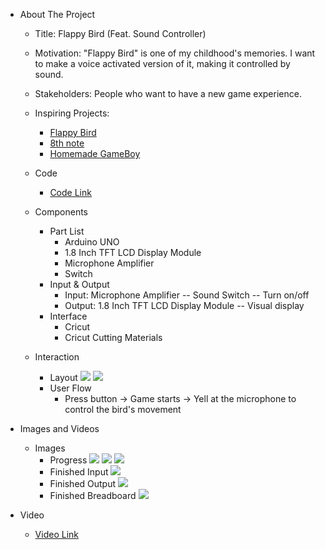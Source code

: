 * About The Project
  * Title: Flappy Bird (Feat. Sound Controller)
  * Motivation: "Flappy Bird" is one of my childhood's memories. I want to make a voice activated version of it, making it controlled by sound.
  * Stakeholders: People who want to have a new game experience.
  * Inspiring Projects:
    * [Flappy Bird](https://flappybird.io/)
    * [8th note](https://www.youtube.com/watch?v=ZBNjz_2f6Pc&t=55s)
    * [Homemade GameBoy](https://www.youtube.com/watch?v=yVzIvbx_vC0&t=236s)
  
  * Code
    * [Code Link](https://github.com/kikijinqili/CIM642-JinqiLi/blob/master/Final/flappy.ino)
    
  * Components
    * Part List
      * Arduino UNO
      * 1.8 Inch TFT LCD Display Module
      * Microphone Amplifier
      * Switch
    * Input & Output
      * Input: Microphone Amplifier -- Sound
               Switch -- Turn on/off
      * Output: 1.8 Inch TFT LCD Display Module --  Visual display
    * Interface
      * Cricut
      * Cricut Cutting Materials
    
  * Interaction
    * Layout
      [![](https://kikijinqili.github.io/CIM642-JinqiLi/Final/final2.jpg)](https://kikijinqili.github.io/CIM642-JinqiLi/Final/final2.jpg)
      [![](https://kikijinqili.github.io/CIM642-JinqiLi/Final/final3.jpg)](https://kikijinqili.github.io/CIM642-JinqiLi/Final/final3.jpg)
    * User Flow
      * Press button -> Game starts -> Yell at the microphone to control the bird's movement
        
* Images and Videos
  * Images
    * Progress
    [![](https://kikijinqili.github.io/CIM642-JinqiLi/Final/process1.jpg)](https://kikijinqili.github.io/CIM642-JinqiLi/Final/process1.jpg)
    [![](https://kikijinqili.github.io/CIM642-JinqiLi/Final/process2.jpg)](https://kikijinqili.github.io/CIM642-JinqiLi/Final/process2.jpg)
    [![](https://kikijinqili.github.io/CIM642-JinqiLi/Final/process5.jpg)](https://kikijinqili.github.io/CIM642-JinqiLi/Final/process5.jpg)
    * Finished Input
    [![](https://kikijinqili.github.io/CIM642-JinqiLi/Final/input.jpg)](https://kikijinqili.github.io/CIM642-JinqiLi/Final/input.jpg)
    * Finished Output
    [![](https://kikijinqili.github.io/CIM642-JinqiLi/Final/output.jpg)](https://kikijinqili.github.io/CIM642-JinqiLi/Final/output.jpg)
    * Finished Breadboard
    [![](https://kikijinqili.github.io/CIM642-JinqiLi/Final/process4.jpg)](https://kikijinqili.github.io/CIM642-JinqiLi/Final/process4.jpg)
    
* Video
    * [Video Link](https://www.youtube.com/watch?v=PUz5DzLDjSc)
